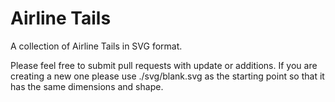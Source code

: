 # Airline Tails

A collection of Airline Tails in SVG format. 

Please feel free to submit pull requests with update or additions. If you are creating a new one please use ./svg/blank.svg as the starting point so that it has the same dimensions and shape.